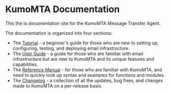 # KumoMTA Documentation

This the is documentation site for the KumoMTA Message Transfer Agent.

The documentation is organized into four sections:

- The [Tutorial](/tutorial) - a beginner's guide for those who are new to setting up, configuring, testing, and deploying email infrastructure.
- The [User Guide](/userguide) - a guide for those who are familiar with email infrastructure but are new to KumoMTA and its unique features and capabilities.
- The [Reference Manual](/reference) - for those who are familiar with KumoMTA, and need to quickly look up syntax and examples for functions and modules.
- The [Changelog](/changelog) - a collection of all the updates, bug fixes, and changes made to KumoMTA on a per-release basis.
